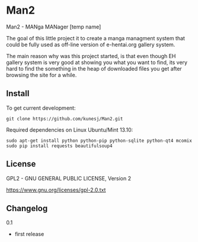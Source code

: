 Man2 
======
Man2 - MANga MANager [temp name]

The goal of this little project it to create a manga managment system that could be fully used as off-line version of e-hentai.org gallery system.

The main reason why was this project started, is that even though EH gallery system is very good at showing you what you want to find, its very hard to find the something in the heap of downloaded files you get after browsing the site for a while.

Install
-------
To get current development:

    git clone https://github.com/kunesj/Man2.git

Required dependencies on Linux Ubuntu/Mint 13.10:

    sudo apt-get install python python-pip python-sqlite python-qt4 mcomix
    sudo pip install requests beautifulsoup4
    
License
-------
GPL2 - GNU GENERAL PUBLIC LICENSE, Version 2

https://www.gnu.org/licenses/gpl-2.0.txt

Changelog
---------
0.1

- first release
